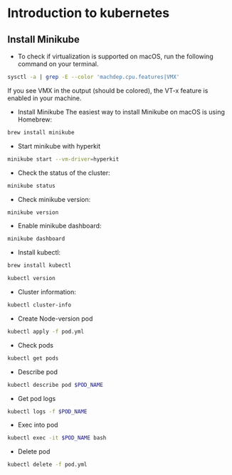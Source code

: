# Introduction to kubernetes

## Install Minikube

* To check if virtualization is supported on macOS, run the following command on your terminal.

```bash
sysctl -a | grep -E --color 'machdep.cpu.features|VMX' 
```

If you see VMX in the output (should be colored), the VT-x feature is enabled in your machine.

* Install Minikube
The easiest way to install Minikube on macOS is using Homebrew:

```bash
brew install minikube
```

* Start minikube with hyperkit

```bash
minikube start --vm-driver=hyperkit
```

* Check the status of the cluster:

```bash
minikube status
```

* Check minikube version:

```bash
minikube version
```

* Enable minikube dashboard:

```bash
minikube dashboard
```

* Install kubectl:
```bash
brew install kubectl

kubectl version
```

* Cluster information:
```bash
kubectl cluster-info
```

* Create Node-version pod
```bash
kubectl apply -f pod.yml
```

* Check pods
```bash
kubectl get pods
```

* Describe pod
```bash
kubectl describe pod $POD_NAME
```

* Get pod logs
```bash
kubectl logs -f $POD_NAME
```

* Exec into pod 
```bash
kubectl exec -it $POD_NAME bash
```

* Delete pod 
```bash
kubectl delete -f pod.yml
```
